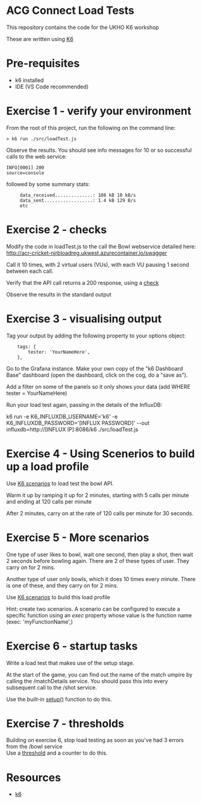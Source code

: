 # ACG Connect Load Tests

This repository contains the code for the UKHO K6 workshop

These are written using [K6](https://k6.io)

# Pre-requisites
- k6 installed
- IDE (VS Code recommended)

# Exercise 1 - verify your environment
From the root of this project, run the following on the command line:

```
> k6 run ./src/loadTest.js
```

Observe the results.  You should see info messages for 10 or so successful calls to the web service:
```
INFO[0001] 200                                           source=console
```

followed by some summary stats:
```
     data_received..............: 108 kB 10 kB/s
     data_sent..................: 1.4 kB 129 B/s
     etc
```

# Exercise 2 - checks
Modify the code in loadTest.js to the call the Bowl webservice detailed here: http://acr-cricket-njrbloadreg.ukwest.azurecontainer.io/swagger

Call it 10 times, with 2 virtual users (VUs), with each VU pausing 1 second between each call.

Verify that the API call returns a 200 response, using a [check](https://k6.io/docs/using-k6/checks/)

Observe the results in the standard output


# Exercise 3 - visualising output
Tag your output by adding the following property to your options object:

```
	tags: {
		tester: 'YourNameHere',
    },
```

Go to the Grafana instance.  Make your own copy of the "k6 Dashboard Base" dashboard (open the dashboard, click on the cog, do a "save as").

Add a filter on some of the panels so it only shows your data (add WHERE tester = YourNameHere)

Run your load test again, passing in the details of the InfluxDB:

k6 run -e K6_INFLUXDB_USERNAME='k6' -e K6_INFLUXDB_PASSWORD='[INFLUX PASSWORD]' --out influxdb=http://[INFLUX IP]:8086/k6 ./src/loadTest.js


# Exercise 4 - Using Scenerios to build up a load profile

Use [K6 scenarios](https://k6.io/docs/using-k6/scenarios/) to load test the bowl API.  

Warm it up by ramping it up for 2 minutes, starting with 5 calls per minute and ending at 120 calls per minute

After 2 minutes, carry on at the rate of 120 calls per minute for 30 seconds.


# Exercise 5 - More scenarios

One type of user likes to bowl, wait one second, then play a shot, then wait 2 seconds before bowling again.  There are 2 of these types of user.  They carry on for 2 mins.

Another type of user only bowls, which it does 10 times every minute.  There is one of these, and they carry on for 2 mins.

Use [K6 scenarios](https://k6.io/docs/using-k6/scenarios/) to build this load profile

Hint: create two scenarios.  A scenario can be configured to execute a specific function using an *exec* property whose value is the function name (exec: 'myFunctionName',)

# Exercise 6 - startup tasks

Write a load test that makes use of the setup stage.

At the start of the game, you can find out the name of the match umpire by calling the /matchDetails service.  You should pass this into every subsequent call to the /shot service.  

Use the built-in [setup()](https://k6.io/docs/using-k6/test-life-cycle/#setup-and-teardown-stages) function to do this.


# Exercise 7 - thresholds
Building on exercise 6, stop load testing as soon as you've had 3 errors from the /bowl service     
Use a [threshold](https://k6.io/docs/using-k6/thresholds/) and a counter to do this.

# Resources
- [k6](https://k6.io/docs/getting-started/)
